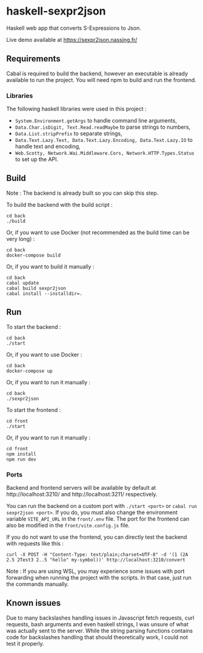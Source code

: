 # haskell-sexpr2json

Haskell web app that converts S-Expressions to Json.

Live demo available at https://sexpr2json.nassing.fr/

## Requirements

Cabal is required to build the backend, however an executable is already available to run the project. You will need npm to build and run the frontend.

### Libraries

The following haskell libraries were used in this project :

- `System.Environment.getArgs` to handle command line arguments,
- `Data.Char.isDigit, Text.Read.readMaybe` to parse strings to numbers,
- `Data.List.stripPrefix` to separate strings,
- `Data.Text.Lazy.Text, Data.Text.Lazy.Encoding, Data.Text.Lazy.IO` to handle text and encoding,
- `Web.Scotty, Network.Wai.Middleware.Cors, Network.HTTP.Types.Status` to set up the API.

## Build

Note : The backend is already built so you can skip this step.

To build the backend with the build script :
```
cd back
./build
```

Or, if you want to use Docker (not recommended as the build time can be very long) :
```
cd back
docker-compose build
```

Or, if you want to build it manually :
```
cd back
cabal update
cabal build sexpr2json
cabal install --installdir=.
```

## Run

To start the backend :
```
cd back
./start
```

Or, if you want to use Docker :
```
cd back
docker-compose up
```

Or, if you want to run it manually :
```
cd back
./sexpr2json
```

To start the frontend :
```
cd front
./start
```

Or, if you want to run it manually :
```
cd front
npm install
npm run dev
```

### Ports

Backend and frontend servers will be available by default at http://localhost:3210/ and http://localhost:3211/ respectively.

You can run the backend on a custom port with `./start <port>` or `cabal run sexpr2json <port>`. If you do, you must also change the environment variable `VITE_API_URL` in the `front/.env` file. The port for the frontend can also be modified in the `front/vite.config.js` file.

If you do not want to use the frontend, you can directly test the backend with requests like this :

```
curl -X POST -H "Content-Type: text/plain;charset=UTF-8" -d '(1 (2A 2.5 2Test3 2..5 "hello" my-symbol))' http://localhost:3210/convert
```

Note : If you are using WSL, you may experience some issues with port forwarding when running the project with the scripts. In that case, just run the commands manually.

## Known issues

Due to many backslashes handling issues in Javascript fetch requests, curl requests, bash arguments and even haskell strings, I was unsure of what was actually sent to the server. While the string parsing functions contains code for backslashes handling that should theoretically work, I could not test it properly.